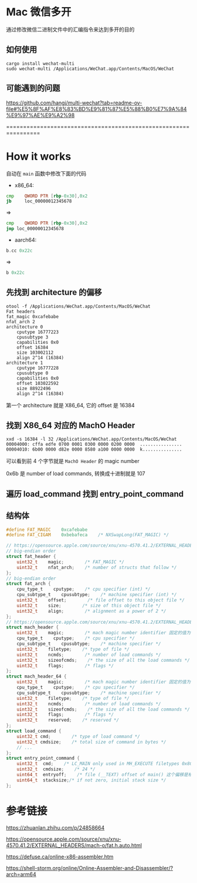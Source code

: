 # Mac 微信多开

通过修改微信二进制文件中的汇编指令来达到多开的目的

## 如何使用

```console
cargo install wechat-multi
sudo wechat-multi /Applications/WeChat.app/Contents/MacOS/WeChat
```

## 可能遇到的问题

https://github.com/hangj/multi-wechat?tab=readme-ov-file#%E5%8F%AF%E8%83%BD%E9%81%87%E5%88%B0%E7%9A%84%E9%97%AE%E9%A2%98

================================================================

# How it works

自动在 `main` 函数中修改下面的代码


- x86_64:

```asm
cmp    QWORD PTR [rbp-0x30],0x2
jb     loc_00000012345678
```

=>

```asm
cmp    QWORD PTR [rbp-0x30],0x2
jmp loc_00000012345678
```


- aarch64:

```asm
b.cc 0x22c
```

=>

```asm
b 0x22c
```




## 先找到 architecture 的偏移

```console
otool -f /Applications/WeChat.app/Contents/MacOS/WeChat
Fat headers
fat_magic 0xcafebabe
nfat_arch 2
architecture 0
    cputype 16777223
    cpusubtype 3
    capabilities 0x0
    offset 16384
    size 103002112
    align 2^14 (16384)
architecture 1
    cputype 16777228
    cpusubtype 0
    capabilities 0x0
    offset 103022592
    size 88922496
    align 2^14 (16384)

```

第一个 architecture 就是 X86_64, 它的 offset 是 16384


## 找到 X86_64 对应的 MachO Header

```console
xxd -s 16384 -l 32 /Applications/WeChat.app/Contents/MacOS/WeChat
00004000: cffa edfe 0700 0001 0300 0000 0200 0000  ................
00004010: 6b00 0000 d82e 0000 8580 a100 0000 0000  k...............
```

可以看到前 4 个字节就是 `MachO Header` 的 magic number

0x6b 是 number of load commands, 转换成十进制就是 107

## 遍历 load_command 找到 entry_point_command


## 结构体

```c
#define FAT_MAGIC    0xcafebabe
#define FAT_CIGAM    0xbebafeca    /* NXSwapLong(FAT_MAGIC) */

// https://opensource.apple.com/source/xnu/xnu-4570.41.2/EXTERNAL_HEADERS/mach-o/fat.h.auto.html
// big-endian order
struct fat_header {
    uint32_t    magic;        /* FAT_MAGIC */
    uint32_t    nfat_arch;    /* number of structs that follow */
};
// big-endian order
struct fat_arch {
    cpu_type_t    cputype;    /* cpu specifier (int) */
    cpu_subtype_t    cpusubtype;    /* machine specifier (int) */
    uint32_t    offset;        /* file offset to this object file */
    uint32_t    size;        /* size of this object file */
    uint32_t    align;        /* alignment as a power of 2 */
};
// https://opensource.apple.com/source/xnu/xnu-4570.41.2/EXTERNAL_HEADERS/mach-o/loader.h.auto.html
struct mach_header {
    uint32_t    magic;        /* mach magic number identifier 固定的值为 0xfeedface */
    cpu_type_t    cputype;    /* cpu specifier */
    cpu_subtype_t    cpusubtype;    /* machine specifier */
    uint32_t    filetype;    /* type of file */
    uint32_t    ncmds;        /* number of load commands */
    uint32_t    sizeofcmds;    /* the size of all the load commands */
    uint32_t    flags;        /* flags */
};
struct mach_header_64 {
    uint32_t    magic;        /* mach magic number identifier 固定的值为 0xfeedfacf */
    cpu_type_t    cputype;    /* cpu specifier */
    cpu_subtype_t    cpusubtype;    /* machine specifier */
    uint32_t    filetype;    /* type of file */
    uint32_t    ncmds;        /* number of load commands */
    uint32_t    sizeofcmds;    /* the size of all the load commands */
    uint32_t    flags;        /* flags */
    uint32_t    reserved;    /* reserved */
};
struct load_command {
    uint32_t cmd;        /* type of load command */
    uint32_t cmdsize;    /* total size of command in bytes */
    // ...
};
struct entry_point_command {
    uint32_t  cmd;    /* LC_MAIN only used in MH_EXECUTE filetypes 0x80000028 */
    uint32_t  cmdsize;    /* 24 */
    uint64_t  entryoff;    /* file (__TEXT) offset of main() 这个偏移是相对于代码段起始地址的*/
    uint64_t  stacksize;/* if not zero, initial stack size */
};
```


# 参考链接

https://zhuanlan.zhihu.com/p/24858664  

https://opensource.apple.com/source/xnu/xnu-4570.41.2/EXTERNAL_HEADERS/mach-o/fat.h.auto.html

https://defuse.ca/online-x86-assembler.htm

https://shell-storm.org/online/Online-Assembler-and-Disassembler/?arch=arm64
